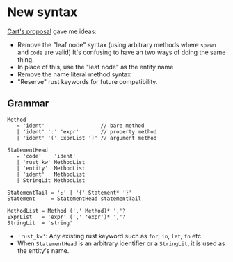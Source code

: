 # New syntax

[Cart's proposal][cpro] gave me ideas:

* Remove the "leaf node" syntax (using arbitrary methods where `spawn` and `code`
  are valid) It's confusing to have an two ways of doing the same thing.
* In place of this, use the "leaf node" as the entity name
* Remove the name literal method syntax
* "Reserve" rust keywords for future compatibility.

[cpro]: https://github.com/bevyengine/bevy/discussions/9538

## Grammar

```ungrammar
Method
   = 'ident'                  // bare method
   | 'ident' ':' 'expr'       // property method
   | 'ident' '(' ExprList ')' // argument method

StatementHead
   = 'code'    'ident'
   | 'rust_kw' MethodList
   | 'entity'  MethodList
   | 'ident'   MethodList
   | StringLit MethodList

StatementTail = ';' | '{' Statement* '}'
Statement     = StatementHead statementTail

MethodList = Method (',' Method)* ','?
ExprList   = 'expr' (',' 'expr')* ','?
StringLit  = 'string'
```

* `'rust_kw'`: Any existing rust keyword such as `for`, `in`, `let`, `fn` etc.
* When `StatementHead` is an arbitrary identifier or a `StringLit`, it is used
  as the entity's name.